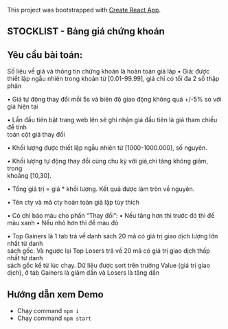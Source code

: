 This project was bootstrapped with [Create React App](https://github.com/facebookincubator/create-react-app).

## STOCKLIST - Bảng giá chứng khoán
## Yêu cầu bài toán: 
Số	liệu	về	giá	và	thông	tin	chứng	khoán	là	hoàn	toàn	giả	lâp
•  Giá:	được	thiết	lập	ngẫu	nhiên	trong	khoản	từ	[0.01-99.99],	giá	chỉ	có	tối	đa	2	số
thập	phân

•  Giá	tự	động	thay đổi	mỗi	5s và biên	độ	giao	động	không	quá	+/-5%	so	với	giá	
hiện	tại

•  Lần	đầu	tiên	bật	trang	web	lên	sẽ	ghi	nhận	giá	đầu	tiên	là	giá	tham	chiếu	để	tính	
toán	cột	giá	thay	đổi

•  Khối	lượng	được	thiết	lập	ngẫu	nhiên	từ	[1000-1000.000], số nguyên.

•  Khối	lượng	tự	động	thay	đổi	cùng	chu	kỳ	với	giá,chỉ	tăng	không	giảm,	trong	
khoảng	[10,30].

•  Tổng	giá	trị	=	giá	*	khối	lượng.	Kết	quả	được	làm	tròn	về	nguyên.

•  Tên	cty	và	mã	cty	hoàn	toàn	giả	lập	tùy	thích

•  Có	chỉ	báo	màu	cho	phần	“Thay	đổi”:
  •  Nếu	tăng	hơn	thì	trước	đó	thì	để		màu	xanh
  •  Nếu	nhỏ	hơn	thì	để		màu	đỏ

• Top	Gainers	là	1	tab	trả	về	danh	sách	20	mã	có	giá	trị	giao	dịch	lượng	lớn	nhất	từ	danh	
sách	gốc.	Và	ngược	lại	Top	Losers	trả	về	20	mã	có	giá	trị	giao	dịch	thấp	nhất	từ	danh	
sách	gốc	kể	từ	lúc	chạy.	Dữ	liệu	được	sort	trên	trường	Value	(giá	trị	giao	dịch),	ở	tab	
Gainers	là	giảm	dần	và	Losers	là	tăng	dần  
## Hướng dẫn xem Demo
- Chạy command `npm i`
- Chạy command `npm start`
